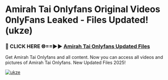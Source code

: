 # Amirah Tai Onlyfans Original Videos 0nlyFans Leaked - Files Updated! (ukze)

<h3>🔴 CLICK HERE 🌐==►► <a href="https://tinyurl.com/2wckxsce" rel="nofollow">Amirah Tai Onlyfans Updated Files</a></h3>

Get Amirah Tai Onlyfans and all content. Now you can access all videos and pictures of Amirah Tai Onlyfans. New Updated Files 2025!

[![ukze](https://i.imgur.com/AFduVYN.gif)](https://tinyurl.com/2wckxsce)
